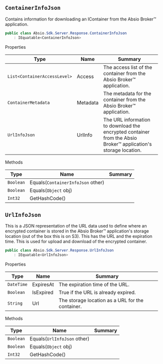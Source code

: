 ## `ContainerInfoJson`

Contains information for downloading an IContainer from the Absio Broker™ application.
```csharp
public class Absio.Sdk.Server.Response.ContainerInfoJson
    : IEquatable<ContainerInfoJson>

```

Properties

| Type | Name | Summary | 
| --- | --- | --- | 
| `List<ContainerAccessLevel>` | Access | The access list of the container from the Absio Broker™ application. | 
| `ContainerMetadata` | Metadata | The metadata for the container from the Absio Broker™ application. | 
| `UrlInfoJson` | UrlInfo | The URL information to download the encrypted container from the Absio Broker™ application's storage location. | 


Methods

| Type | Name | Summary | 
| --- | --- | --- | 
| `Boolean` | Equals(`ContainerInfoJson` other) |  | 
| `Boolean` | Equals(`Object` obj) |  | 
| `Int32` | GetHashCode() |  | 


## `UrlInfoJson`

This is a JSON representation of the URL data used to define where an encrypted container is stored in the Absio Broker™ application's  storage location (out of the box this is on S3).  This has the URL and the expiration time. This is used for upload and download  of the encrypted container.
```csharp
public class Absio.Sdk.Server.Response.UrlInfoJson
    : IEquatable<UrlInfoJson>

```

Properties

| Type | Name | Summary | 
| --- | --- | --- | 
| `DateTime` | ExpiresAt | The expiration time of the URL. | 
| `Boolean` | IsExpired | True if the URL is already expired. | 
| `String` | Url | The storage location as a URL for the container. | 


Methods

| Type | Name | Summary | 
| --- | --- | --- | 
| `Boolean` | Equals(`UrlInfoJson` other) |  | 
| `Boolean` | Equals(`Object` obj) |  | 
| `Int32` | GetHashCode() |  | 


